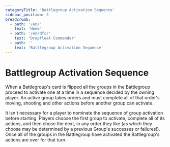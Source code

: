 ```yaml
---
categoryTitle: 'Battlegroup Activation Sequence'
sidebar_position: 3
breadcrumb:
  - path: '/en/'
    text: 'Home'
  - path: '/en/dfc/'
    text: 'Dropfleet Commander'
  - path: ''
    text: 'Battlegroup Activation Sequence'
---
```


# Battlegroup Activation Sequence

When a Battlegroup's card is flipped all the groups in the Battlegroup proceed to activate one at a time in a sequence decided by the owning player. An active group takes orders and must complete all of that order's moving, shooting and other actions before another group can activate.

It isn't necessary for a player to nominate the sequence of group activation before starting. Players choose the first group to activate, complete all of its actions, and then chose the next, in any order they like (as which they choose may be determined by a previous Group's successes or failures!). Once all of the groups in the Battlegroup have activated the Battlegroup's actions are over for that turn.
